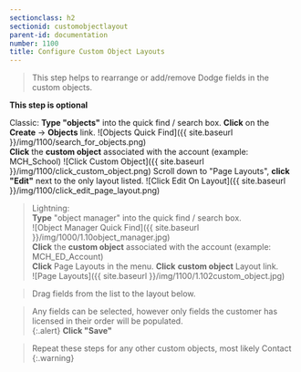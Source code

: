 ```yaml
---
sectionclass: h2
sectionid: customobjectlayout
parent-id: documentation
number: 1100
title: Configure Custom Object Layouts
---
```



>This step helps to rearrange or add/remove Dodge fields in the custom objects.

**This step is optional**

Classic:
**Type "objects"** into the quick find / search box. **Click** on the **Create** -> **Objects** link.
![Objects Quick Find]({{ site.baseurl }}/img/1100/search_for_objects.png)  
**Click** the **custom object** associated with the account (example: MCH_School)
![Click Custom Object]({{ site.baseurl }}/img/1100/click_custom_object.png)
Scroll down to "Page Layouts", **click "Edit"** next to the only layout listed.
![Click Edit On Layout]({{ site.baseurl }}/img/1100/click_edit_page_layout.png)  

>Lightning:  
**Type** "object manager" into the quick find / search box.  
![Object Manager Quick Find]({{ site.baseurl }}/img/1000/1.10object_manager.jpg)  
**Click** the **custom object** associated with the account (example: MCH_ED_Account)  
**Click** Page Layouts in the menu.  **Click** **custom object** Layout link.   
![Page Layouts]({{ site.baseurl }}/img/1100/1.102custom_object.jpg)  

>Drag fields from the list to the layout below.  


>Any fields can be selected, however only fields the customer has licensed in their order will be populated.  
{:.alert}
>**Click "Save"**  

>Repeat these steps for any other custom objects, most likely Contact
{:.warning}
